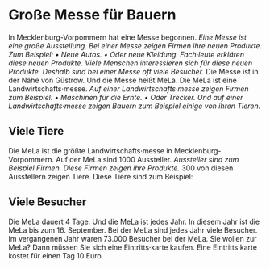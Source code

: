 # Große Messe für Bauern

In Mecklenburg-Vorpommern hat eine Messe begonnen. 
*Eine Messe ist eine große Ausstellung.* 
*Bei einer Messe zeigen Firmen ihre neuen Produkte.* *Zum Beispiel:* *• Neue Autos.* 
*• Oder neue Kleidung.* 
*Fach·leute erklären diese neuen Produkte.* 
*Viele Menschen interessieren sich für diese neuen Produkte.* 
*Deshalb sind bei einer Messe oft viele Besucher.* Die Messe ist in der Nähe von Güstrow. Und die Messe heißt MeLa. Die MeLa ist eine Landwirtschafts·messe. 
*Auf einer Landwirtschafts·messe zeigen Firmen zum Beispiel:* 
*• Maschinen für die Ernte.* *• Oder Trecker.* 
*Und auf einer Landwirtschafts·messe zeigen Bauern zum Beispiel einige von ihren Tieren.* 

## Viele Tiere
Die MeLa ist die größte Landwirtschafts·messe in Mecklenburg-Vorpommern. Auf der MeLa sind 1000 Aussteller. 
*Aussteller sind zum Beispiel Firmen.* 
*Diese Firmen zeigen ihre Produkte.* 300 von diesen Ausstellern zeigen Tiere. Diese Tiere sind zum Beispiel: 

## Viele Besucher
Die MeLa dauert 4 Tage. Und die MeLa ist jedes Jahr. In diesem Jahr ist die MeLa bis zum 16. September. Bei der MeLa sind jedes Jahr viele Besucher. Im vergangenen Jahr waren 73.000 Besucher bei der MeLa. 
Sie wollen zur MeLa? Dann müssen Sie sich eine Eintritts·karte kaufen. Eine Eintritts·karte kostet für einen Tag 10 Euro. 
